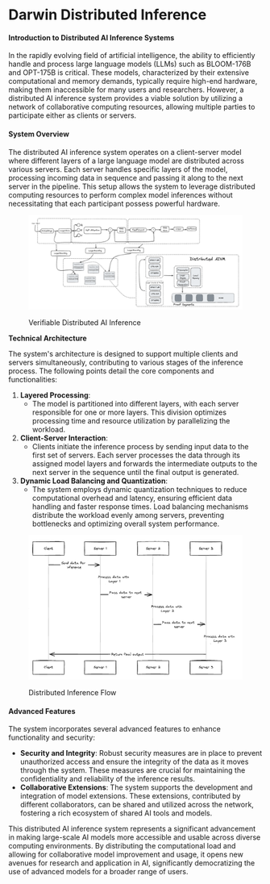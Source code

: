 # Darwin Distributed Inference

#### Introduction to Distributed AI Inference Systems

In the rapidly evolving field of artificial intelligence, the ability to efficiently handle and process large language models (LLMs) such as BLOOM-176B and OPT-175B is critical. These models, characterized by their extensive computational and memory demands, typically require high-end hardware, making them inaccessible for many users and researchers. However, a distributed AI inference system provides a viable solution by utilizing a network of collaborative computing resources, allowing multiple parties to participate either as clients or servers.

#### System Overview

The distributed AI inference system operates on a client-server model where different layers of a large language model are distributed across various servers. Each server handles specific layers of the model, processing incoming data in sequence and passing it along to the next server in the pipeline. This setup allows the system to leverage distributed computing resources to perform complex model inferences without necessitating that each participant possess powerful hardware.

<figure><img src="../.gitbook/assets/image (2).png" alt=""><figcaption><p>Verifiable Distributed AI Inference</p></figcaption></figure>

**Technical Architecture**

The system's architecture is designed to support multiple clients and servers simultaneously, contributing to various stages of the inference process. The following points detail the core components and functionalities:

1. **Layered Processing**:
   * The model is partitioned into different layers, with each server responsible for one or more layers. This division optimizes processing time and resource utilization by parallelizing the workload.
2. **Client-Server Interaction**:
   * Clients initiate the inference process by sending input data to the first set of servers. Each server processes the data through its assigned model layers and forwards the intermediate outputs to the next server in the sequence until the final output is generated.
3. **Dynamic Load Balancing and Quantization**:
   * The system employs dynamic quantization techniques to reduce computational overhead and latency, ensuring efficient data handling and faster response times. Load balancing mechanisms distribute the workload evenly among servers, preventing bottlenecks and optimizing overall system performance.

<figure><img src="../.gitbook/assets/image (1) (1).png" alt=""><figcaption><p>Distributed Inference Flow</p></figcaption></figure>

#### Advanced Features

The system incorporates several advanced features to enhance functionality and security:

* **Security and Integrity**: Robust security measures are in place to prevent unauthorized access and ensure the integrity of the data as it moves through the system. These measures are crucial for maintaining the confidentiality and reliability of the inference results.
* **Collaborative Extensions**: The system supports the development and integration of model extensions. These extensions, contributed by different collaborators, can be shared and utilized across the network, fostering a rich ecosystem of shared AI tools and models.

This distributed AI inference system represents a significant advancement in making large-scale AI models more accessible and usable across diverse computing environments. By distributing the computational load and allowing for collaborative model improvement and usage, it opens new avenues for research and application in AI, significantly democratizing the use of advanced models for a broader range of users.
